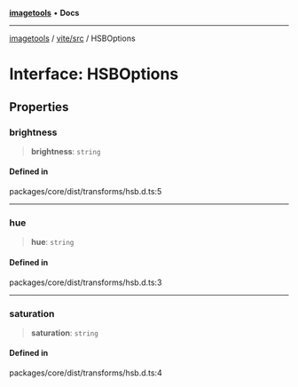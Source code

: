 [**imagetools**](../../../README.md) • **Docs**

***

[imagetools](../../../modules.md) / [vite/src](../README.md) / HSBOptions

# Interface: HSBOptions

## Properties

### brightness

> **brightness**: `string`

#### Defined in

packages/core/dist/transforms/hsb.d.ts:5

***

### hue

> **hue**: `string`

#### Defined in

packages/core/dist/transforms/hsb.d.ts:3

***

### saturation

> **saturation**: `string`

#### Defined in

packages/core/dist/transforms/hsb.d.ts:4
